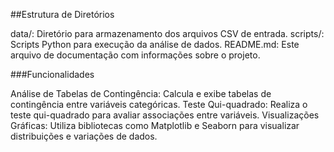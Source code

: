 ##Estrutura de Diretórios


data/: Diretório para armazenamento dos arquivos CSV de entrada.
scripts/: Scripts Python para execução da análise de dados.
README.md: Este arquivo de documentação com informações sobre o projeto.


###Funcionalidades


Análise de Tabelas de Contingência: Calcula e exibe tabelas de contingência entre variáveis categóricas.
Teste Qui-quadrado: Realiza o teste qui-quadrado para avaliar associações entre variáveis.
Visualizações Gráficas: Utiliza bibliotecas como Matplotlib e Seaborn para visualizar distribuições e variações de dados.
